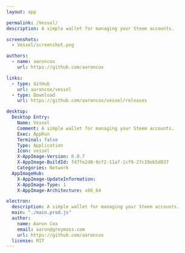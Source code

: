 ```yaml
---
layout: app

permalink: /Vessel/
description: A simple wallet for managing your Steem accounts.

screenshots:
  - Vessel/screenshot.png

authors:
  - name: aaroncox
    url: https://github.com/aaroncox

links:
  - type: GitHub
    url: aaroncox/vessel
  - type: Download
    url: https://github.com/aaroncox/vessel/releases

desktop:
  Desktop Entry:
    Name: Vessel
    Comment: A simple wallet for managing your Steem accounts.
    Exec: AppRun
    Terminal: false
    Type: Application
    Icon: vessel
    X-AppImage-Version: 0.0.7
    X-AppImage-BuildId: f47fe2d0-9cf2-11a7-1cf9-27c19eb5d837
    Categories: Network
  AppImageHub:
    X-AppImage-UpdateInformation: 
    X-AppImage-Type: 1
    X-AppImage-Architecture: x86_64

electron:
  description: A simple wallet for managing your Steem accounts.
  main: "./main.prod.js"
  author:
    name: Aaron Cox
    email: aaron@greymass.com
    url: https://github.com/aaroncox
  license: MIT
---
```

